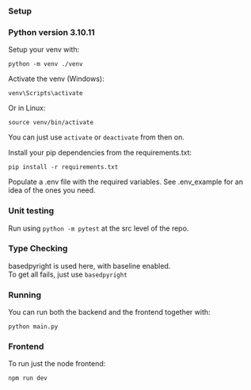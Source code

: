 ### Setup

### Python version 3.10.11

Setup your venv with:
```
python -m venv ./venv
```

Activate the venv (Windows):
```
venv\Scripts\activate
```
Or in Linux:
```
source venv/bin/activate
```

You can just use ```activate``` or ```deactivate``` from then on.

Install your pip dependencies from the requirements.txt:
```
pip install -r requirements.txt
```

Populate a .env file with the required variables. See .env_example for an idea of the ones you need.

### Unit testing
Run using  ```python -m pytest``` at the src level of the repo.

### Type Checking  
basedpyright is used here, with baseline enabled.  
To get all fails, just use ```basedpyright```

### Running
You can run both the backend and the frontend together with:

```
python main.py
```

### Frontend
To run just the node frontend:
```
npm run dev
```
